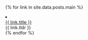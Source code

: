 <!-- <h3 id="publications" style="margin: 2px 0px -15px;">Posts</h3> -->
<!-- <div class="publications"> -->
<!-- <ol class="bibliography"> -->
{% for link in site.data.posts.main %}
<li>
<!-- <div class="pub-row"> -->
  <div class="col-sm-9" style="position: relative;padding-right: 15px;padding-left: 0px;">
      <div class="title"><a href="{{ link.pdf }}">{{ link.title }}</a></div>
      <div class="tldr">{{ link.tldr }}</div>
  </div>
  <!-- </div> -->
</div>
</li>
{% endfor %}
<!-- </ol> -->
<!-- </div> -->
